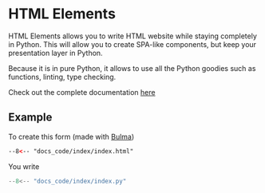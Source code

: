 # HTML Elements

HTML Elements allows you to write HTML website while staying completely in Python. This will allow you to create SPA-like components, but keep your presentation layer in Python.

Because it is in pure Python, it allows to use all the Python goodies such as functions, linting, type checking.

Check out the complete documentation [here](https://antondemeester.github.io/html-elements/)

## Example 

To create this form (made with [Bulma](https://bulma.io/))

```html
--8<-- "docs_code/index/index.html"
```

You write

```python
--8<-- "docs_code/index/index.py"
```